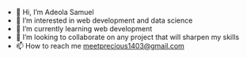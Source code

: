 - 👋 Hi, I’m Adeola Samuel
- 👀 I’m interested in web development and data science 
- 🌱 I’m currently learning web development
- 💞️ I’m looking to collaborate on any project that will sharpen my skills
- 📫 How to reach me meetprecious1403@gmail.com

<!---
Adeola-creator/Adeola-creator is a ✨ special ✨ repository because its `README.md` (this file) appears on your GitHub profile.
You can click the Preview link to take a look at your changes.
--->

